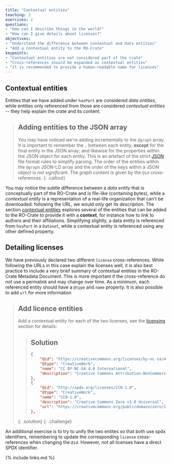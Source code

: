 ```yaml
---
title: "Contextual entities"
teaching: 2
exercises: 2
questions:
- "How can I describe things in the world?"
- "How can I give details about licenses?"
objectives:
- "Understand the difference between contextual and data entities"
- "Add a contextual entity to the RO-Crate"
keypoints:
- "Contextual entities are not considered part of the crate"
- "Cross-references should be expanded as contextual entities"
- "It is recommended to provide a human-readable name for licenses"
---
```



## Contextual entities

Entities that we have added under `hasPart` are considered _data entities_, while entities only referenced from those are considered _contextual entities_ -- they help explain the crate and its content.

> ## Adding entities to the JSON array
>
> You may have noticed we're adding incrementally to the `@graph` array. It is important to remember the `,` between each entity, **except** for the final entity in the JSON array; and likewise for the properties within the JSON object for each entity. This is an artefact of the strict [JSON](https://www.json.org/) file format rules to simplify parsing. The order of the entities within the `@graph` JSON-LD array and the order of the keys within a JSON object is _not significant_. The _graph_ content is given by the `@id` cross-references.
{: .callout}

You may notice the subtle difference between a _data entity_ that is conceptually part of the RO-Crate and is file-like (containing bytes), while a _contextual entity_ is a representation of a real-life organization that can't be downloaded: following the URL, we would only get its _description_. The section [contextual entities](https://www.researchobject.org/ro-crate/1.1/contextual-entities.html) explores several of the entities that can be added to the RO-Crate to provide it with a **context**, for instance how to link to authors and their affiliations.  Simplifying slightly, a data entity is referenced from `hasPart` in a `Dataset`, while a contextual entity is referenced using any other defined property.

## Detailing licenses

We have previously declared two different `license` cross-references. While following the URLs in this case explain the licenses well, it is also best practice to include a very brief summary of contextual entities in the RO-Crate Metadata Document. This is more important if the cross-reference do not use a permalink and may change over time. As a minimum, each referenced entity should have a `@type` and `name` property. It is also possible to add `url` for more information

> ## Add licence entities
>
> Add a contextual entity for each of the two licenses, see the [licensing](https://www.researchobject.org/ro-crate/1.1/contextual-entities.html#licensing-access-control-and-copyright) section for details:
> 
> > ## Solution
> > ```json
> > {
> >     "@id": "https://creativecommons.org/licenses/by-nc-sa/4.0/",
> >     "@type": "CreativeWork",
> >     "name": "CC BY-NC-SA 4.0 International",
> >     "description": "Creative Commons Attribution-NonCommercial-ShareAlike 4.0 International"
> > },    
> > {
> >     "@id": "http://spdx.org/licenses/CC0-1.0",
> >     "@type": "CreativeWork",
> >     "name": "CC0-1.0",
> >     "description": "Creative Commons Zero v1.0 Universal",
> >     "url": "https://creativecommons.org/publicdomain/zero/1.0/"
> > },  
> > ```
> {: .solution}
{: .challenge}


An additional exercise is to try to unify the two entites so that both use spdx identifiers, remembering to update the corresponding `license` cross-references when changing the `@id`. However, not all licenses have a direct SPDX identifier.



{% include links.md %}

